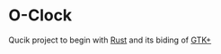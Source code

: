 # O-Clock
Qucik project to begin with [Rust](https://www.rust-lang.org/learn/get-started) and its biding of [GTK+](https://github.com/gtk-rs/gtk)
